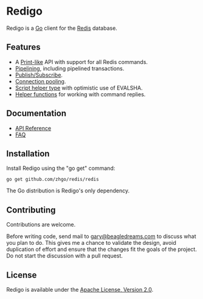 Redigo
======

Redigo is a [Go](http://golang.org/) client for the [Redis](http://redis.io/) database.

Features
-------

* A [Print-like](http://godoc.org/github.com/zhgo/redis/redis#hdr-Executing_Commands) API with support for all Redis commands.
* [Pipelining](http://godoc.org/github.com/zhgo/redis/redis#hdr-Pipelining), including pipelined transactions.
* [Publish/Subscribe](http://godoc.org/github.com/zhgo/redis/redis#hdr-Publish_and_Subscribe).
* [Connection pooling](http://godoc.org/github.com/zhgo/redis/redis#Pool).
* [Script helper type](http://godoc.org/github.com/zhgo/redis/redis#Script) with optimistic use of EVALSHA.
* [Helper functions](http://godoc.org/github.com/zhgo/redis/redis#hdr-Reply_Helpers) for working with command replies.

Documentation
-------------

- [API Reference](http://godoc.org/github.com/zhgo/redis/redis)
- [FAQ](https://github.com/garyburd/redigo/wiki/FAQ)

Installation
------------

Install Redigo using the "go get" command:

    go get github.com/zhgo/redis/redis

The Go distribution is Redigo's only dependency.

Contributing
------------

Contributions are welcome. 

Before writing code, send mail to gary@beagledreams.com to discuss what you
plan to do. This gives me a chance to validate the design, avoid duplication of
effort and ensure that the changes fit the goals of the project. Do not start
the discussion with a pull request. 

License
-------

Redigo is available under the [Apache License, Version 2.0](http://www.apache.org/licenses/LICENSE-2.0.html).
